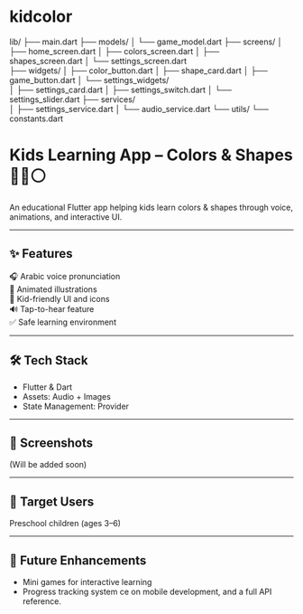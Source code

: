 # kidcolor

lib/
├── main.dart
├── models/
│   └── game_model.dart
├── screens/
│   ├── home_screen.dart
│   ├── colors_screen.dart
│   ├── shapes_screen.dart
│   └── settings_screen.dart        
├── widgets/
│   ├── color_button.dart
│   ├── shape_card.dart
│   ├── game_button.dart
│   └── settings_widgets/           
│       ├── settings_card.dart
│       ├── settings_switch.dart
│       └── settings_slider.dart
├── services/                       
│   ├── settings_service.dart
│   └── audio_service.dart
└── utils/
└── constants.dart
# Kids Learning App – Colors & Shapes 🎨🔺⚪

An educational Flutter app helping kids learn colors & shapes through voice, animations, and interactive UI.

---

## ✨ Features
🎧 Arabic voice pronunciation  
🎨 Animated illustrations  
🧩 Kid-friendly UI and icons  
🔊 Tap-to-hear feature  
✅ Safe learning environment  

---

## 🛠 Tech Stack
- Flutter & Dart
- Assets: Audio + Images
- State Management: Provider

---

## 📸 Screenshots
(Will be added soon)

---

## 🎯 Target Users
Preschool children (ages 3–6)

---

## 🚀 Future Enhancements
- Mini games for interactive learning
- Progress tracking system
ce on mobile development, and a full API reference.
